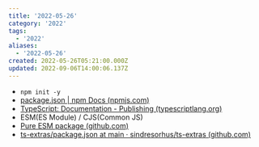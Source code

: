 ```yaml
---
title: '2022-05-26'
category: '2022'
tags:
  - '2022'
aliases:
  - '2022-05-26'
created: 2022-05-26T05:21:00.000Z
updated: 2022-09-06T14:00:06.137Z
---
```


- `npm init -y`
- [package.json | npm Docs (npmjs.com)](https://docs.npmjs.com/cli/v7/configuring-npm/package-json#main)
- [TypeScript: Documentation - Publishing (typescriptlang.org)](https://www.typescriptlang.org/docs/handbook/declaration-files/publishing.html)
- ESM(ES Module) / CJS(Common JS)
- [Pure ESM package (github.com)](https://gist.github.com/sindresorhus/a39789f98801d908bbc7ff3ecc99d99c)
- [ts-extras/package.json at main · sindresorhus/ts-extras (github.com)](https://github.com/sindresorhus/ts-extras/blob/main/package.json)
